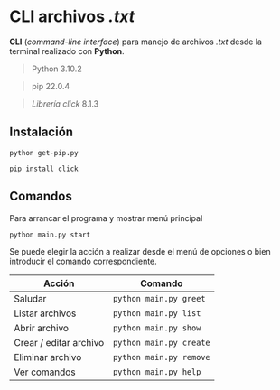 # CLI archivos *.txt*

**CLI** (_command-line interface_) para manejo de archivos _.txt_ desde la terminal realizado con **Python**.

> Python 3.10.2  

> pip 22.0.4

> _Librería click_ 8.1.3


## Instalación
`python get-pip.py
`

`pip install click
`
## Comandos

Para arrancar el programa y mostrar menú principal

    python main.py start      

Se puede elegir la acción a realizar desde el menú de opciones o bien introducir el comando correspondiente.

| Acción | Comando |
|--|--|
| Saludar  | `python main.py greet` |
|Listar archivos| `python main.py list` |  
|Abrir archivo|`python main.py show`
| Crear / editar archivo | `python main.py create`
| Eliminar archivo | `python main.py remove` |
|Ver comandos|  `python main.py help`
